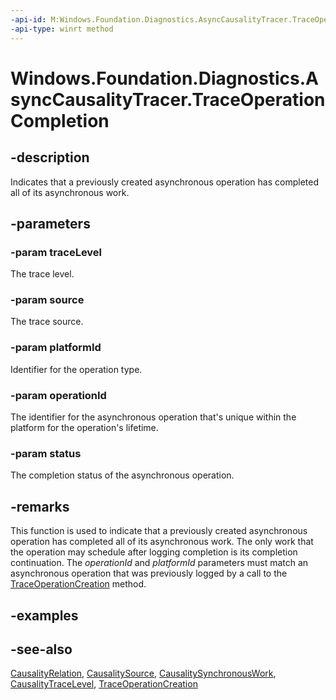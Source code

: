 ```yaml
---
-api-id: M:Windows.Foundation.Diagnostics.AsyncCausalityTracer.TraceOperationCompletion(Windows.Foundation.Diagnostics.CausalityTraceLevel,Windows.Foundation.Diagnostics.CausalitySource,System.Guid,System.UInt64,Windows.Foundation.AsyncStatus)
-api-type: winrt method
---
```


<!-- Method syntax
public void TraceOperationCompletion(Windows.Foundation.Diagnostics.CausalityTraceLevel traceLevel, Windows.Foundation.Diagnostics.CausalitySource source, System.Guid platformId, System.UInt64 operationId, Windows.Foundation.AsyncStatus status)
-->

# Windows.Foundation.Diagnostics.AsyncCausalityTracer.TraceOperationCompletion

## -description
Indicates that a previously created asynchronous operation has completed all of its asynchronous work.

## -parameters
### -param traceLevel
The trace level.

### -param source
The trace source.

### -param platformId
Identifier for the operation type.

### -param operationId
The identifier for the asynchronous operation that's unique within the platform for the operation's lifetime.

### -param status
The completion status of the asynchronous operation.

## -remarks
This function is used to indicate that a previously created asynchronous operation has completed all of its asynchronous work. The only work that the operation may schedule after logging completion is its completion continuation. The *operationId* and *platformId* parameters must match an asynchronous operation that was previously logged by a call to the [TraceOperationCreation](asynccausalitytracer_traceoperationcreation_1939304732.md) method.

## -examples

## -see-also
[CausalityRelation](causalityrelation.md), [CausalitySource](causalitysource.md), [CausalitySynchronousWork](causalitysynchronouswork.md), [CausalityTraceLevel](causalitytracelevel.md), [TraceOperationCreation](asynccausalitytracer_traceoperationcreation.md)